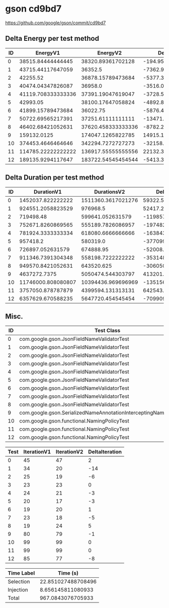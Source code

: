 # gson cd9bd7


https://github.com/google/gson/commit/cd9bd7



## Delta Energy per test method


| ID | EnergyV1 | EnergyV2 | DeltaEnergy | σV1 | σV2 |
| --- | --- | --- | --- | --- | --- |
| 0 | 38515.84444444445 | 38320.89361702128 | -194.95082742317027 | 5888.341558464132 | 7043.828130595146 |
| 1 | 43715.44117647059 | 36352.5 | -7362.941176470587 | 37451.43006787448 | 6403.929789590139 |
| 2 | 42255.52 | 36878.15789473684 | -5377.362105263157 | 23384.86072846276 | 3886.704114002774 |
| 3 | 40474.04347826087 | 36958.0 | -3516.043478260872 | 14654.926028852997 | 3658.809844506936 |
| 4 | 41119.708333333336 | 37391.19047619047 | -3728.5178571428623 | 13816.112051029304 | 5026.838423417585 |
| 5 | 42993.05 | 38100.17647058824 | -4892.873529411765 | 26127.87157897673 | 3902.0452892613084 |
| 6 | 41899.15789473684 | 36022.75 | -5876.40789473684 | 15322.567430404079 | 5776.969429337497 |
| 7 | 50722.69565217391 | 37251.61111111111 | -13471.084541062803 | 66366.83835971015 | 3414.6702807947954 |
| 8 | 46402.68421052631 | 37620.458333333336 | -8782.225877192977 | 39928.20300179947 | 5511.124718687698 |
| 9 | 159132.0125 | 174047.1265822785 | 14915.11408227848 | 161888.34381352892 | 113607.8415483505 |
| 10 | 374453.4646464646 | 342294.7272727273 | -32158.737373737327 | 529042.42002135 | 490738.0102000531 |
| 11 | 114785.22222222222 | 136917.55555555556 | 22132.333333333343 | 182549.24871667186 | 249447.46812384846 |
| 12 | 189135.9294117647 | 183722.54545454544 | -5413.383957219252 | 339841.52075968275 | 378617.88798891037 |

## Delta Duration per test method


| ID | DurationV1 | DurationsV2 | DeltaDuration |
| --- | --- | --- | --- |
| 0 | 1452037.822222222 | 1511360.3617021276 | 59322.53947990551 |
| 1 | 924551.2058823529 | 976968.5 | 52417.29411764711 |
| 2 | 719498.48 | 599641.052631579 | -119857.42736842099 |
| 3 | 752671.8260869565 | 555189.7826086957 | -197482.04347826086 |
| 4 | 781924.3333333334 | 618080.6666666666 | -163843.66666666674 |
| 5 | 957418.2 | 580319.0 | -377099.19999999995 |
| 6 | 726897.052631579 | 674888.95 | -52008.10263157904 |
| 7 | 911346.7391304348 | 558198.7222222222 | -353148.01690821256 |
| 8 | 949570.8421052631 | 643520.625 | -306050.21710526315 |
| 9 | 4637272.7375 | 5050474.544303797 | 413201.8068037974 |
| 10 | 11746000.808080807 | 10394436.969696969 | -1351563.8383838385 |
| 11 | 3757050.878787879 | 4399594.131313131 | 642543.2525252523 |
| 12 | 6357629.670588235 | 5647720.454545454 | -709909.2160427812 |

## Misc.

| ID | Test Class | Test Method |
| --- | --- | --- |
| 0 | com.google.gson.JsonFieldNameValidatorTest | testValidFieldBeginsWithUnderscore |
| 1 | com.google.gson.JsonFieldNameValidatorTest | testInvalidCharacters |
| 2 | com.google.gson.JsonFieldNameValidatorTest | testInvalidFieldStartingTwoUnderscores |
| 3 | com.google.gson.JsonFieldNameValidatorTest | testValidFieldBeginsWithLetter |
| 4 | com.google.gson.JsonFieldNameValidatorTest | testValidFieldMixingLetter |
| 5 | com.google.gson.JsonFieldNameValidatorTest | testValidFieldBeginsWithDollarSign |
| 6 | com.google.gson.JsonFieldNameValidatorTest | testInvalidFieldStartingTwoDollarSigns |
| 7 | com.google.gson.JsonFieldNameValidatorTest | testInvalidFieldStartingDollarUnderscore |
| 8 | com.google.gson.JsonFieldNameValidatorTest | testInvalidFieldStartingWithNumbers |
| 9 | com.google.gson.SerializedNameAnnotationInterceptingNamingPolicyTest | testFieldWithAnnotation |
| 10 | com.google.gson.functional.NamingPolicyTest | testGsonDuplicateNameUsingSerializedNameFieldNamingPolicySerialization |
| 11 | com.google.gson.functional.NamingPolicyTest | testGsonWithSerializedNameFieldNamingPolicyDeserialization |
| 12 | com.google.gson.functional.NamingPolicyTest | testGsonWithSerializedNameFieldNamingPolicySerialization |




| Test | IterationV1 | IterationV2 | DeltaIteration |
| --- | --- | --- | --- |
| 0 | 45 | 47 | 2 |
| 1 | 34 | 20 | -14 |
| 2 | 25 | 19 | -6 |
| 3 | 23 | 23 | 0 |
| 4 | 24 | 21 | -3 |
| 5 | 20 | 17 | -3 |
| 6 | 19 | 20 | 1 |
| 7 | 23 | 18 | -5 |
| 8 | 19 | 24 | 5 |
| 9 | 80 | 79 | -1 |
| 10 | 99 | 99 | 0 |
| 11 | 99 | 99 | 0 |
| 12 | 85 | 77 | -8 |



| Time Label | Time (s) |
| --- | --- |
| Selection | 22.851027488708496 |
| Injection | 8.656145811080933 |
| Total | 967.0843076705933 |


